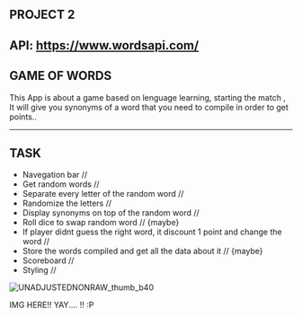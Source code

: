 PROJECT 2
------------------------------------------
API: https://www.wordsapi.com/
------------------------------------------
GAME OF WORDS
------------------------------------------

 This App is about a game based on lenguage learning, starting the match , It will give you synonyms of a word that you need to compile in order to get points..
 
------------------------------------------
TASK
------------------------------------------
* Navegation bar // 
* Get random words //
* Separate every letter of the random word //
* Randomize the letters //
* Display synonyms on top of the random word //
* Roll dice to swap random word // {maybe}
* If player didnt guess the right word, it discount 1 point and change the word // 
* Store the words compiled and get all the data about it // {maybe}
* Scoreboard //
* Styling //


![UNADJUSTEDNONRAW_thumb_b40](https://user-images.githubusercontent.com/50800873/60344689-1abffa80-9985-11e9-88e0-ca594e1f356e.jpg)


IMG HERE!! YAY.... !! :P

